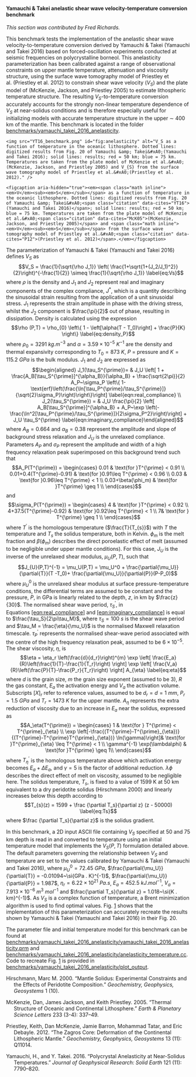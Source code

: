 #### Yamauchi & Takei anelastic shear wave velocity-temperature conversion benchmark

*This section was contributed by Fred Richards.*

This benchmark tests the implementation of the anelastic shear wave
velocity-to-temperature conversion derived by Yamauchi & Takei&nbsp;(Yamauchi
and Takei 2016) based on forced-oscillation experiments conducted at seismic
frequencies on polycrystalline borneol. This anelasticity parameterization has
been calibrated against a range of observational constraints on upper mantle
temperature, attenuation and viscosity structure, using the surface wave
tomography model of Priestley et al.&nbsp;(Priestley et al. 2012) to constrain
shear wave velocity ($V_S$) and the plate model of (McKenzie, Jackson, and
Priestley 2005) to estimate lithospheric temperature structure. The resulting
$V_S$-to-temperature conversion accurately accounts for the strongly
non-linear temperature dependence of $V_S$ at near-solidus conditions and is
therefore especially useful for initializing models with accurate temperature
structure in the upper $\sim$&nbsp;400 km of the mantle. This benchmark is
located in the folder [benchmarks/yamauchi_takei_2016_anelasticity][].

<div class="center">

```{figure-md}
<img src="YT16_benchmark.png" id="fig:anelasticity" alt="V_S as a function of temperature in the oceanic lithosphere. Dotted lines: digitized results from Fig. 20 of Yamauchi &amp; Takei&#xA0;(Yamauchi and Takei 2016); solid lines: results; red = 50 km; blue = 75 km. Temperatures are taken from the plate model of McKenzie et al.&#xA0;(McKenzie, Jackson, and Priestley 2005) and V_{S} from the surface wave tomography model of Priestley et al.&#xA0;(Priestley et al. 2012)." />

<figcaption aria-hidden="true"><em><span class="math inline"><em>V</em><sub><em>S</em></sub></span> as a function of temperature in the oceanic lithosphere. Dotted lines: digitized results from Fig. 20 of Yamauchi &amp; Takei&#xA0;<span class="citation" data-cites="YT16">(Yamauchi and Takei 2016)</span>; solid lines: results; red = 50 km; blue = 75 km. Temperatures are taken from the plate model of McKenzie et al.&#xA0;<span class="citation" data-cites="McK05">(McKenzie, Jackson, and Priestley 2005)</span> and <span class="math inline"><em>V</em><sub><em>S</em></sub></span> from the surface wave tomography model of Priestley et al.&#xA0;<span class="citation" data-cites="P12">(Priestley et al. 2012)</span>.</em></figcaption>
```

</div>

The parameterization of Yamauchi & Takei&nbsp;(Yamauchi and Takei 2016)
defines $V_S$ as
$$V_S = \frac{1}{\sqrt{\rho J_1}} \left( \frac{1+\sqrt{1+(J_2/J_1)^2}}{2}\right)^{-\frac{1}{2}} \simeq \frac{1}{\sqrt{\rho J_1}}
\label{eq:Vs}$$ where $\rho$ is the density and $J_1$ and $J_2$ represent real
and imaginary components of the complex compliance, $J^*$, which is a quantity
describing the sinusoidal strain resulting from the application of a unit
sinusoidal stress. $J_1$ represents the strain amplitude in phase with the
driving stress, whilst the $J_2$ component is $\frac{\pi}{2}$ out of phase,
resulting in dissipation. Density is calculated using the expression
$$\rho (P,T) = \rho_{0}  \left\{ 1 - \left[\alpha(T - T_0)\right] + \frac{P}{K} \right\}
\label{eq:density_P}$$ where $\rho_{0} = 3291~\si{kg . m}^{-3}$ and
$\alpha = 3.59 \times 10^{-5}~\si{K}^{-1}$ are the density and thermal
expansivity corresponding to $T_{0} = 873~\si{K}$, $P$ = pressure and
$K = 115.2~\si{GPa}$ is the bulk modulus. $J_1$ and $J_2$ are expressed as
$$\begin{aligned}
J_1(\tau_S^{\prime})= & J_U \left[ 1 + \frac{A_B[\tau_S^{\prime}]^{\alpha_B}}{\alpha_B} + \frac{\sqrt{2\pi}}{2} A_P~\sigma_P \left\{ 1-\text{erf}\left(\frac{\ln[\tau_P^{\prime}/\tau_S^{\prime}]}{\sqrt{2}\sigma_P}\right)\right\}\right] \label{eqn:real_compliance} \\
J_2(\tau_S^{\prime}) = & J_U \frac{\pi}{2} \left[ A_B[\tau_S^{\prime}]^{\alpha_B} + A_P~\exp \left(-\frac{\ln^2[\tau_P^{\prime}/\tau_S^{\prime}]}{2\sigma_P^2}\right)\right] + J_U \tau_S^{\prime}
\label{eqn:imaginary_compliance}\end{aligned}$$ where $A_B = 0.664$ and
$\alpha_B = 0.38$ represent the amplitude and slope of background stress
relaxation and $J_U$ is the unrelaxed compliance. Parameters $A_P$ and
$\sigma_P$ represent the amplitude and width of a high frequency relaxation
peak superimposed on this background trend such that
$$A_P(T^{\prime}) = \begin{cases}
0.01  &  \text{for }T^{\prime} < 0.91 \\
0.01+0.4(T^{\prime}-0.91) & \text{for }0.91\leq T^{\prime} < 0.96 \\
0.03 & \text{for }0.96\leq T^{\prime} < 1 \\
0.03+\beta(\phi_m) & \text{for }T^{\prime} \geq 1 \\
\end{cases}$$ and $$\sigma_P(T^{\prime}) = \begin{cases}
4  &  \text{for }T^{\prime} < 0.92 \\
4+37.5(T^{\prime}-0.92) & \text{for }0.92\leq T^{\prime} < 1 \\
7& \text{for } T^{\prime} \geq 1 \\
\end{cases}$$ where $T^{\prime}$ is the homologous temperature
($\frac{T}{T_{s}}$) with $T$ the temperature and $T_s$ the solidus
temperature, both in Kelvin. $\phi_m$ is the melt fraction and $\beta(\phi_m)$
describes the direct poroelastic effect of melt (assumed to be negligible
under upper mantle conditions). For this case, $J_U$ is the inverse of the
unrelaxed shear modulus, $\mu_{U}(P,T)$, such that
$$J_{U}(P,T)^{-1} = \mu_U(P,T) = \mu_U^0 + \frac{\partial{\mu_U}}{\partial{T}}(T -T_0)+ \frac{\partial{\mu_U}}{\partial{P}}(P-P_0)$$
where $\mu_U^0$ is the unrelaxed shear modulus at surface pressure-temperature
conditions, the differential terms are assumed to be constant and the
pressure, $P$, in GPa is linearly related to the depth, $z$, in km by
$\frac{z}{30}$. The normalised shear wave period, $\tau_S^{\prime}$, in
Equations&nbsp;[\[eqn:real_compliance\]][1] and
[\[eqn:imaginary_compliance\]][2] is equal to $\frac{\tau_S}{2\pi\tau_M}$,
where $\tau_S = 100~\si{s}$ is the shear wave period and
$\tau_M = \frac{\eta}{\mu_U}$ is the normalised Maxwell relaxation timescale.
$\tau_P^{\prime}$ represents the normalised shear-wave period associated with
the centre of the high frequency relaxation peak, assumed to be
$6 \times 10^{-5}$. The shear viscosity, $\eta$, is
$$\eta = \eta_r \left(\frac{d}{d_r}\right)^{m} \exp \left[ \frac{E_a}{R}\left(\frac{1}{T}-\frac{1}{T_r}\right) \right] \exp \left[ \frac{V_a}{R}\left(\frac{P}{T}-\frac{P_r}{T_r}\right) \right] A_{\eta}
\label{eq:eta}$$ where $d$ is the grain size, $m$ the grain size exponent
(assumed to be 3), $R$ the gas constant, $E_a$ the activation energy and $V_a$
the activation volume. Subscripts $[X]_r$ refer to reference values, assumed
to be $d_r = d = 1~\si{mm}$, $P_r = 1.5~\si{GPa}$ and $T_r = 1473~\si{K}$ for
the upper mantle. $A_{\eta}$ represents the extra reduction of viscosity due
to an increase in $E_a$ near the solidus, expressed as $$A_\eta(T^{\prime}) =
\begin{cases}
1  & \text{for } T^{\prime} < T^{\prime}_{\eta} \\
\exp \left[-\frac{(T^{\prime}-T^{\prime}_{\eta})}{(T^{\prime}-T^{\prime}T^{\prime}_{\eta})} \ln(\gamma)\right]& \text{for }T^{\prime}_{\eta} \leq T^{\prime} < 1 \\
\gamma^{-1} \exp(\lambda\phi) & \text{for }T^{\prime} \geq 1\\
\end{cases}$$ where $T^{\prime}_\eta$ is the homologous temperature above
which activation energy becomes $E_a + \Delta E_a$, and $\gamma = 5$ is the
factor of additional reduction. $\lambda\phi$ describes the direct effect of
melt on viscosity, assumed to be negligible here. The solidus temperature,
$T_s$, is fixed to a value of 1599&nbsp;K at 50&nbsp;km equivalent to a dry
peridotite solidus (Hirschmann 2000) and linearly increases below this depth
according to $$T_{s}(z) = 1599 + \frac {\partial T_s}{\partial z} (z - 50000)
\label{eq:Ts}$$ where $\frac {\partial T_s}{\partial z}$ is the solidus
gradient.

In this benchmark, a 2D input ASCII file containing $V_S$ specified at 50 and
75 km depth is read in and converted to temperature using an initial
temperature model that implements the $V_{S}(P,T)$ formulation detailed above.
The default parameters governing the relationship between $V_S$ and
temperature are set to the values calibrated by Yamauchi &
Takei&nbsp;(Yamauchi and Takei 2016), where $\mu_U^0 = 72.45~\si{GPa}$,
$\frac{\partial{\mu_U}}{\partial{T}} = -0.01094~\si{GPa . K}^{-1}$,
$\frac{\partial{\mu_U}}{\partial{P}} = 1.987$,
$\eta_r = 6.22 \times 10^{21}~\si{Pa . s}$, $E_a = 452.5~\si{kJ . mol}^{-1}$,
$V_a = 7.913 \times 10^{-6}~\si{m}^{3}~\si{mol}^{-1}$ and
$\frac{\partial T_s}{\partial z} = 1.018~\si{K . km}^{-1}$. As $V_S$ is a
complex function of temperature, a Brent minimization algorithm is used to
find optimal values. Fig.&nbsp;[1][] shows that the implementation of this
parameterization can accurately recreate the results shown by Yamauchi &
Takei&nbsp;(Yamauchi and Takei 2016) in their Fig. 20.

The parameter file and initial temperature model for this benchmark can be
found at
[benchmarks/yamauchi_takei_2016_anelasticity/yamauchi_takei_2016_anelasticity.prm][]
and
[benchmarks/yamauchi_takei_2016_anelasticity/anelasticity_temperature.cc][].
Code to recreate Fig.&nbsp;[1][] is provided in
[benchmarks/yamauchi_takei_2016_anelasticity/plot_output][].

<div id="refs" class="references csl-bib-body hanging-indent">

<div id="ref-Hirsch2000" class="csl-entry">

Hirschmann, Marc M. 2000. &ldquo;Mantle Solidus: Experimental Constraints and
the Effects of Peridotite Composition.&rdquo; *Geochemistry, Geophysics,
Geosystems* 1 (10).

</div>

<div id="ref-McK05" class="csl-entry">

McKenzie, Dan, James Jackson, and Keith Priestley. 2005. &ldquo;Thermal
Structure of Oceanic and Continental Lithosphere.&rdquo; *Earth & Planetary
Science Letters* 233 (3-4): 337&ndash;49.

</div>

<div id="ref-P12" class="csl-entry">

Priestley, Keith, Dan McKenzie, Jamie Barron, Mohammad Tatar, and Eric
Debayle. 2012. &ldquo;The Zagros Core: Deformation of the Continental
Lithospheric Mantle.&rdquo; *Geochemistry, Geophysics, Geosystems* 13 (11):
Q11014.

</div>

<div id="ref-YT16" class="csl-entry">

Yamauchi, H., and Y. Takei. 2016. &ldquo;Polycrystal Anelasticity at
Near-Solidus Temperatures.&rdquo; *Journal of Geophysical Research: Solid
Earth* 121 (11): 7790&ndash;820.

</div>

</div>

  [benchmarks/yamauchi_takei_2016_anelasticity]: benchmarks/yamauchi_takei_2016_anelasticity
  [1]: #eqn:real_compliance
  [2]: #eqn:imaginary_compliance
  [1]: #fig:anelasticity
  [benchmarks/yamauchi_takei_2016_anelasticity/yamauchi_takei_2016_anelasticity.prm]:
    benchmarks/yamauchi_takei_2016_anelasticity/yamauchi_takei_2016_anelasticity.prm
  [benchmarks/yamauchi_takei_2016_anelasticity/anelasticity_temperature.cc]: benchmarks/yamauchi_takei_2016_anelasticity/anelasticity_temperature.cc
  [benchmarks/yamauchi_takei_2016_anelasticity/plot_output]: benchmarks/yamauchi_takei_2016_anelasticity/plot_output
